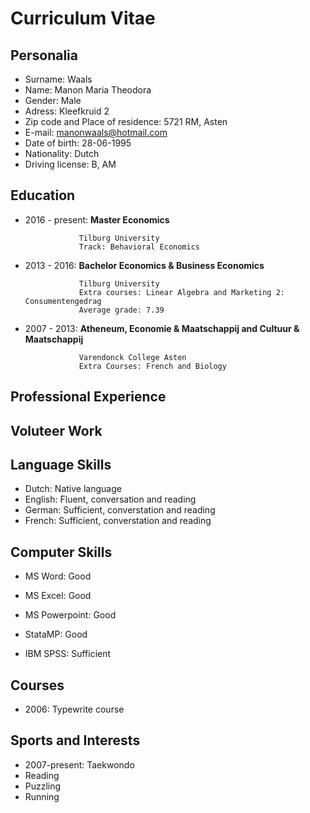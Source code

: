 Curriculum Vitae
=================
Personalia
-------------
* Surname: Waals
* Name: Manon Maria Theodora
* Gender: Male
* Adress: Kleefkruid 2
* Zip code and Place of residence: 5721 RM, Asten
* E-mail: manonwaals@hotmail.com
* Date of birth: 28-06-1995
* Nationality: Dutch
* Driving license: B, AM

Education
----------
* 2016 - present: **Master Economics**

                  Tilburg University
                  Track: Behavioral Economics

* 2013 - 2016: **Bachelor Economics & Business Economics**

                  Tilburg University
                  Extra courses: Linear Algebra and Marketing 2: Consumentengedrag
                  Average grade: 7.39
                  
* 2007 - 2013: **Atheneum, Economie & Maatschappij and Cultuur & Maatschappij**

                  Varendonck College Asten
                  Extra Courses: French and Biology

Professional Experience
-----------------------

Voluteer Work
-------------

Language Skills
----------------
* Dutch: Native language
* English: Fluent, conversation and reading
* German: Sufficient, converstation and reading
* French: Sufficient, converstation and reading

Computer Skills
-----------------
* MS Word: Good
* MS Excel: Good
* MS Powerpoint: Good

* StataMP: Good
* IBM SPSS: Sufficient

Courses
--------------
* 2006: Typewrite course

Sports and Interests
--------------------
* 2007-present: Taekwondo
* Reading
* Puzzling
* Running
